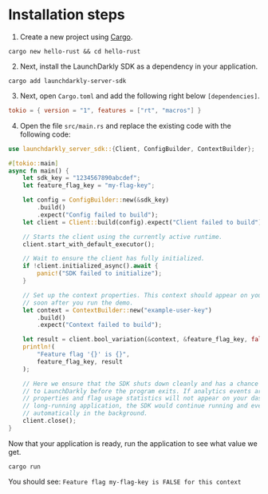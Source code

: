 # Installation steps
1. Create a new project using [Cargo](https://doc.rust-lang.org/book/ch01-01-installation.html#installation).
```shell
cargo new hello-rust && cd hello-rust
```

2. Next, install the LaunchDarkly SDK as a dependency in your application.
```shell
cargo add launchdarkly-server-sdk
```

3. Next, open `Cargo.toml` and add the following right below `[dependencies]`.
```toml
tokio = { version = "1", features = ["rt", "macros"] }
```

4. Open the file `src/main.rs` and replace the existing code with the following code:
```rust
use launchdarkly_server_sdk::{Client, ConfigBuilder, ContextBuilder};

#[tokio::main]
async fn main() {
    let sdk_key = "1234567890abcdef";
    let feature_flag_key = "my-flag-key";

    let config = ConfigBuilder::new(&sdk_key)
        .build()
        .expect("Config failed to build");
    let client = Client::build(config).expect("Client failed to build");

    // Starts the client using the currently active runtime.
    client.start_with_default_executor();

    // Wait to ensure the client has fully initialized.
    if !client.initialized_async().await {
        panic!("SDK failed to initialize");
    }

    // Set up the context properties. This context should appear on your LaunchDarkly contexts dashboard
    // soon after you run the demo.
    let context = ContextBuilder::new("example-user-key")
        .build()
        .expect("Context failed to build");

    let result = client.bool_variation(&context, &feature_flag_key, false);
    println!(
        "Feature flag '{}' is {}",
        feature_flag_key, result
    );

    // Here we ensure that the SDK shuts down cleanly and has a chance to deliver analytics events
    // to LaunchDarkly before the program exits. If analytics events are not delivered, the context
    // properties and flag usage statistics will not appear on your dashboard. In a normal
    // long-running application, the SDK would continue running and events would be delivered
    // automatically in the background.
    client.close();
}
```

Now that your application is ready, run the application to see what value we get.
```shell
cargo run
```

You should see:
`Feature flag my-flag-key is FALSE for this context`
